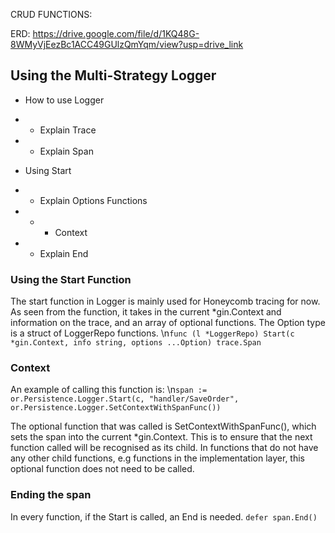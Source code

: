 CRUD FUNCTIONS:

ERD: https://drive.google.com/file/d/1KQ48G-8WMyVjEezBc1ACC49GUlzQmYqm/view?usp=drive_link

## Using the Multi-Strategy Logger

- How to use Logger

- - Explain Trace
- - Explain Span
- Using Start
- - Explain Options Functions
- - - Context
- - Explain End

### Using the Start Function

The start function in Logger is mainly used for Honeycomb tracing for now. As seen from the function, it takes in the current *gin.Context and information on the trace, and an array of optional functions. The Option type is a struct of LoggerRepo functions.
\n`func (l *LoggerRepo) Start(c *gin.Context, info string, options ...Option) trace.Span`

### Context

An example of calling this function is:
\n`span := or.Persistence.Logger.Start(c, "handler/SaveOrder", or.Persistence.Logger.SetContextWithSpanFunc())`

The optional function that was called is SetContextWithSpanFunc(), which sets the span into the current \*gin.Context. This is to ensure that the next function called will be recognised as its child. In functions that do not have any other child functions, e.g functions in the implementation layer, this optional function does not need to be called.

### Ending the span

In every function, if the Start is called, an End is needed.
`defer span.End()`

